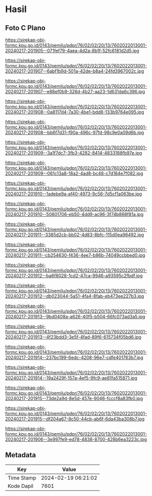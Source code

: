 # Hasil

## Foto C Plano

https://sirekap-obj-formc.kpu.go.id/0143/pemilu/pdpr/76/02/02/20/13/7602022013001-20240217-201905--071fef79-4aea-4d2a-8b1f-52fc6181d2d5.jpg

https://sirekap-obj-formc.kpu.go.id/0143/pemilu/pdpr/76/02/02/20/13/7602022013001-20240217-201907--6abf1b9d-501a-42de-b8a4-24fd3967002c.jpg

https://sirekap-obj-formc.kpu.go.id/0143/pemilu/pdpr/76/02/02/20/13/7602022013001-20240217-201907--e88ef0b9-326d-4b27-aa23-1d631da6c396.jpg

https://sirekap-obj-formc.kpu.go.id/0143/pemilu/pdpr/76/02/02/20/13/7602022013001-20240217-201908--0a8117d4-7a30-4be1-bdd8-133b9764e095.jpg

https://sirekap-obj-formc.kpu.go.id/0143/pemilu/pdpr/76/02/02/20/13/7602022013001-20240217-201908--bb6f7d31-f90a-496c-97fd-98c9e0a09d6b.jpg

https://sirekap-obj-formc.kpu.go.id/0143/pemilu/pdpr/76/02/02/20/13/7602022013001-20240217-201909--3a1f7dc7-3fb3-4282-8414-4833188fb97e.jpg

https://sirekap-obj-formc.kpu.go.id/0143/pemilu/pdpr/76/02/02/20/13/7602022013001-20240217-201909--061c13a8-18a2-4ad8-bc48-c7d184e7f082.jpg

https://sirekap-obj-formc.kpu.go.id/0143/pemilu/pdpr/76/02/02/20/13/7602022013001-20240217-201910--1adebe9a-af40-4973-9c56-7d5cf1a063be.jpg

https://sirekap-obj-formc.kpu.go.id/0143/pemilu/pdpr/76/02/02/20/13/7602022013001-20240217-201910--50801706-eb50-4dd9-ac96-3f74b868f81a.jpg

https://sirekap-obj-formc.kpu.go.id/0143/pemilu/pdpr/76/02/02/20/13/7602022013001-20240217-201911--3385d2cb-bb02-4d83-8bfc-115d0ea96492.jpg

https://sirekap-obj-formc.kpu.go.id/0143/pemilu/pdpr/76/02/02/20/13/7602022013001-20240217-201911--cb254630-f436-4ee7-b86b-74049ccbbed0.jpg

https://sirekap-obj-formc.kpu.go.id/0143/pemilu/pdpr/76/02/02/20/13/7602022013001-20240217-201912--ba6f8028-1cd2-47ca-9946-a93595c2fbdf.jpg

https://sirekap-obj-formc.kpu.go.id/0143/pemilu/pdpr/76/02/02/20/13/7602022013001-20240217-201912--db023044-5a51-4fa4-8fab-eb473ee227b3.jpg

https://sirekap-obj-formc.kpu.go.id/0143/pemilu/pdpr/76/02/02/20/13/7602022013001-20240217-201913--9bd0408a-a626-40f5-b504-66fc073ad3a5.jpg

https://sirekap-obj-formc.kpu.go.id/0143/pemilu/pdpr/76/02/02/20/13/7602022013001-20240217-201913--4f23bdd3-3e5f-4fad-89f6-615734f05bd6.jpg

https://sirekap-obj-formc.kpu.go.id/0143/pemilu/pdpr/76/02/02/20/13/7602022013001-20240217-201914--237bc199-6edc-4208-96e7-cdfe401763b7.jpg

https://sirekap-obj-formc.kpu.go.id/0143/pemilu/pdpr/76/02/02/20/13/7602022013001-20240217-201914--19a2429f-157a-4ef5-9fc9-ae81fa515871.jpg

https://sirekap-obj-formc.kpu.go.id/0143/pemilu/pdpr/76/02/02/20/13/7602022013001-20240217-201915--73de2a9d-8e5d-457e-9046-fcccf8a83fb0.jpg

https://sirekap-obj-formc.kpu.go.id/0143/pemilu/pdpr/76/02/02/20/13/7602022013001-20240217-201915--df204a67-8c50-44cb-ab6f-6da43ba308b7.jpg

https://sirekap-obj-formc.kpu.go.id/0143/pemilu/pdpr/76/02/02/20/13/7602022013001-20240217-201906--3e997fe9-ed78-4838-8700-428b6ea3223c.jpg


## Metadata

| Key        | Value               |
| ---------- | ------------------- |
| Time Stamp | 2024-02-19 06:21:02 |
| Kode Dapil | 7601                |



